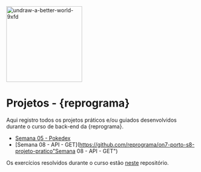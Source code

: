 <img src="https://i.ibb.co/5Gr2mFr/undraw-a-better-world-9xfd.png" alt="undraw-a-better-world-9xfd" border="0" width = "200" />

# Projetos - {reprograma}

Aqui registro todos os projetos práticos e/ou guiados desenvolvidos durante o curso de back-end da {reprograma}.

- [Semana 05 - Pokedex](https://github.com/reprograma/on7-porto-s5-projeto-guiado-I "Semana 05 - Pokedex")
- [Semana 08 - API - GET](https://github.com/reprograma/on7-porto-s8-projeto-pratico"Semana 08 - API - GET")

Os exercícios resolvidos durante o curso estão [neste](https://github.com/TairineEllen/reprograma-exercicios "aqui") repositório.
